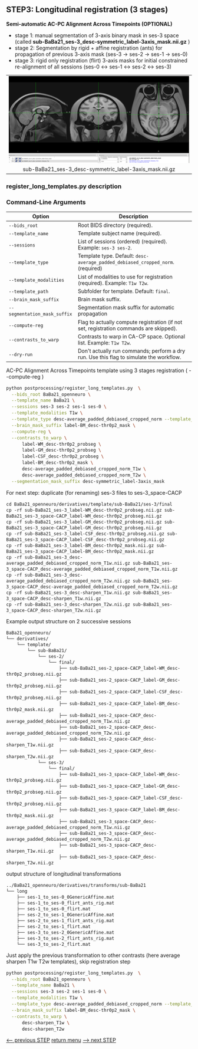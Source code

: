 ## STEP3: Longitudinal registration (3 stages)

**Semi-automatic AC-PC Alignment Across Timepoints (OPTIONAL)** 
  - stage 1: manual segmentation of 3-axis binary mask in ses-3 space (called **sub-BaBa21_ses-3_desc-symmetric_label-3axis_mask.nii.gz** )
  - stage 2: Segmentation by rigid + affine registration (ants) for propagation of previous 3-axis mask (ses-3 -> ses-2 -> ses-1 -> ses-0)
  - stage 3: rigid only registration (flirt) 3-axis masks for initial constrained re-alignment of all sessions (ses-0 <-> ses-1 <-> ses-2 <-> ses-3)
<table>
<tr>
    <td align="center">
    <img src="https://github.com/arnaudletroter/BABACOOL/blob/main/images/ses-3_CACP_3axis.png" width="600" />
    </td>
</tr>
<tr> 
    <td align="center">sub-BaBa21_ses-3_desc-symmetric_label-3axis_mask.nii.gz</td> 
</tr>
</table>

### register_long_templates.py description

### Command-Line Arguments
| Option                        | Description                                                                             |
|-------------------------------|-----------------------------------------------------------------------------------------|
| `--bids_root`                 | Root BIDS directory (required).                                                         |
| `--template_name`             | Template subject name (required).                                                       |
| `--sessions`                  | List of sessions (ordered) (required). Example: `ses-3 ses-2`.                          |
| `--template_type`             | Template type. Default: `desc-average_padded_debiased_cropped_norm`. (required)                            |
| `--template_modalities`       | List of modalities to use for registration (required). Example: `T1w T2w`.              |
| `--template_path`             | Subfolder for template. Default: `final`.                                               |
| `--brain_mask_suffix`         | Brain mask suffix.                                                                      |
| `--segmentation_mask_suffix`  | Segmentation mask suffix for automatic propagation                                      |
| `--compute-reg`               | Flag to actually compute registration (if not set, registration commands are skipped).  |
| `--contrasts_to_warp`         | Contrasts to warp in CA-CP space. Optional list. Example: `T1w T2w`.                    |
| `--dry-run`                   | Don't actually run commands; perform a dry run. Use this flag to simulate the workflow. |

AC-PC Alignment Across Timepoints template using 3 stages registration ( --compute-reg )

```bash
python postprocessing/register_long_templates.py  \
  --bids_root BaBa21_openneuro \
  --template_name BaBa21 \
  --sessions ses-3 ses-2 ses-1 ses-0 \
  --template_modalities T1w \
  --template_type desc-average_padded_debiased_cropped_norm --template_path final \
  --brain_mask_suffix label-BM_desc-thr0p2_mask \
  --compute-reg \
  --contrasts_to_warp \
      label-WM_desc-thr0p2_probseg \
      label-GM_desc-thr0p2_probseg \
      label-CSF_desc-thr0p2_probseg \
      label-BM_desc-thr0p2_mask \
      desc-average_padded_debiased_cropped_norm_T1w \
      desc-average_padded_debiased_cropped_norm_T2w \
  --segmentation_mask_suffix desc-symmetric_label-3axis_mask
```

For next step: duplicate (for renaming) ses-3 files to ses-3_space-CACP
```
cd BaBa21_openneuro/derivatives/template/sub-BaBa21/ses-3/final
cp -rf sub-BaBa21_ses-3_label-WM_desc-thr0p2_probseg.nii.gz sub-BaBa21_ses-3_space-CACP_label-WM_desc-thr0p2_probseg.nii.gz
cp -rf sub-BaBa21_ses-3_label-GM_desc-thr0p2_probseg.nii.gz sub-BaBa21_ses-3_space-CACP_label-GM_desc-thr0p2_probseg.nii.gz
cp -rf sub-BaBa21_ses-3_label-CSF_desc-thr0p2_probseg.nii.gz sub-BaBa21_ses-3_space-CACP_label-CSF_desc-thr0p2_probseg.nii.gz
cp -rf sub-BaBa21_ses-3_label-BM_desc-thr0p2_mask.nii.gz sub-BaBa21_ses-3_space-CACP_label-BM_desc-thr0p2_mask.nii.gz
cp -rf sub-BaBa21_ses-3_desc-average_padded_debiased_cropped_norm_T1w.nii.gz sub-BaBa21_ses-3_space-CACP_desc-average_padded_debiased_cropped_norm_T1w.nii.gz
cp -rf sub-BaBa21_ses-3_desc-average_padded_debiased_cropped_norm_T2w.nii.gz sub-BaBa21_ses-3_space-CACP_desc-average_padded_debiased_cropped_norm_T2w.nii.gz
cp -rf sub-BaBa21_ses-3_desc-sharpen_T1w.nii.gz sub-BaBa21_ses-3_space-CACP_desc-sharpen_T1w.nii.gz
cp -rf sub-BaBa21_ses-3_desc-sharpen_T2w.nii.gz sub-BaBa21_ses-3_space-CACP_desc-sharpen_T2w.nii.gz
```
Example output structure on 2 successive sessions
```
BaBa21_openneuro/
└── derivatives/
    └── template/
        └── sub-BaBa21/
            └── ses-2/
                └── final/
                    ├── sub-BaBa21_ses-2_space-CACP_label-WM_desc-thr0p2_probseg.nii.gz
                    ├── sub-BaBa21_ses-2_space-CACP_label-GM_desc-thr0p2_probseg.nii.gz
                    ├── sub-BaBa21_ses-2_space-CACP_label-CSF_desc-thr0p2_probseg.nii.gz
                    ├── sub-BaBa21_ses-2_space-CACP_label-BM_desc-thr0p2_mask.nii.gz
                    ├── sub-BaBa21_ses-2_space-CACP_desc-average_padded_debiased_cropped_norm_T1w.nii.gz
                    ├── sub-BaBa21_ses-2_space-CACP_desc-average_padded_debiased_cropped_norm_T2w.nii.gz
                    ├── sub-BaBa21_ses-2_space-CACP_desc-sharpen_T1w.nii.gz
                    ├── sub-BaBa21_ses-2_space-CACP_desc-sharpen_T2w.nii.gz   
            └── ses-3/
                └── final/
                    ├── sub-BaBa21_ses-3_space-CACP_label-WM_desc-thr0p2_probseg.nii.gz
                    ├── sub-BaBa21_ses-3_space-CACP_label-GM_desc-thr0p2_probseg.nii.gz
                    ├── sub-BaBa21_ses-3_space-CACP_label-CSF_desc-thr0p2_probseg.nii.gz
                    ├── sub-BaBa21_ses-3_space-CACP_label-BM_desc-thr0p2_mask.nii.gz
                    ├── sub-BaBa21_ses-3_space-CACP_desc-average_padded_debiased_cropped_norm_T1w.nii.gz
                    ├── sub-BaBa21_ses-3_space-CACP_desc-average_padded_debiased_cropped_norm_T2w.nii.gz
                    ├── sub-BaBa21_ses-3_space-CACP_desc-sharpen_T1w.nii.gz
                    ├── sub-BaBa21_ses-3_space-CACP_desc-sharpen_T2w.nii.gz
```
output structure of longitudinal transformations 
```
../BaBa21_openneuro/derivatives/transforms/sub-BaBa21
└── long
    ├── ses-1_to_ses-0_0GenericAffine.mat
    ├── ses-1_to_ses-0_flirt_ants_rig.mat
    ├── ses-1_to_ses-0_flirt.mat
    ├── ses-2_to_ses-1_0GenericAffine.mat
    ├── ses-2_to_ses-1_flirt_ants_rig.mat
    ├── ses-2_to_ses-1_flirt.mat
    ├── ses-3_to_ses-2_0GenericAffine.mat
    ├── ses-3_to_ses-2_flirt_ants_rig.mat
    └── ses-3_to_ses-2_flirt.mat
```

Just apply the previous transformation to other contrasts (here average sharpen T1w T2w templates), skip registration step

```bash
python postprocessing/register_long_templates.py  \
  --bids_root BaBa21_openneuro \
  --template_name BaBa21 \
  --sessions ses-3 ses-2 ses-1 ses-0 \
  --template_modalities T1w \
  --template_type desc-average_padded_debiased_cropped_norm --template_path final \
  --brain_mask_suffix label-BM_desc-thr0p2_mask \
  --contrasts_to_warp \
      desc-sharpen_T1w \
      desc-sharpen_T2w
```

[<-- previous STEP](hist_normalization.md) [return menu](../pipeline4D.md) [--> next STEP](symmetrize_template.md)